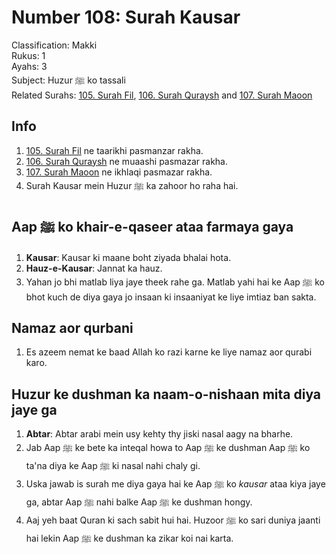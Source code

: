 # Number 108: Surah Kausar

Classification: Makki  
Rukus: 1  
Ayahs: 3  
Subject: Huzur ﷺ ko tassali  
Related Surahs: [105. Surah Fil](105_Surah_Fil.md), [106. Surah Quraysh](106_Surah_Quraysh.md) and [107. Surah Maoon](107_Surah_Maoon.md)

## Info

1. [105. Surah Fil](105_Surah_Fil.md) ne taarikhi pasmanzar rakha.
2. [106. Surah Quraysh](106_Surah_Quraysh.md) ne muaashi pasmazar rakha.
3. [107. Surah Maoon](107_Surah_Maoon.md) ne ikhlaqi pasmazar rakha.
4. Surah Kausar mein Huzur ﷺ ka zahoor ho raha hai.

## Aap ﷺ ko khair-e-qaseer ataa farmaya gaya

1. **Kausar**: Kausar ki maane boht ziyada bhalai hota.
2. **Hauz-e-Kausar**: Jannat ka hauz.
3. Yahan jo bhi matlab liya jaye theek rahe ga. Matlab yahi hai ke Aap ﷺ ko bhot kuch de diya gaya jo insaan ki insaaniyat ke liye imtiaz ban sakta.

## Namaz aor qurbani

1. Es azeem nemat ke baad Allah ko razi karne ke liye namaz aor qurabi karo.

## Huzur ke dushman ka naam-o-nishaan mita diya jaye ga

1. **Abtar**: Abtar arabi mein usy kehty thy jiski nasal aagy na bharhe.
2. Jab Aap ﷺ ke bete ka inteqal howa to Aap ﷺ ke dushman Aap ﷺ ko ta'na diya ke Aap ﷺ ki nasal nahi chaly gi.
3. Uska jawab is surah me diya gaya hai ke Aap ﷺ ko *kausar* ataa kiya jaye ga, abtar Aap ﷺ nahi balke Aap ﷺ ke dushman hongy.
4. Aaj yeh baat Quran ki sach sabit hui hai. Huzoor ﷺ ko sari duniya jaanti hai lekin Aap ﷺ ke dushman ka zikar koi nai karta.
